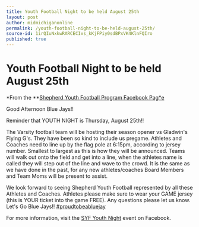```yaml
---
title: Youth Football Night to be held August 25th
layout: post
author: midmichiganonline
permalink: /youth-football-night-to-be-held-august-25th/
source-id: 1irQIuNxkwRARCECIxs_kKjFPiy0sdBPxVK4KlnFQIro
published: true
---
```

# Youth Football Night to be held August 25th

*From the **[Shepherd Youth Football Program Facebook Pag*e](https://www.facebook.com/Shepherdyouthfootball/)

Good Afternoon Blue Jays!!

Reminder that YOUTH NIGHT is Thursday, August 25th!!

The Varsity football team will be hosting their season opener vs Gladwin's Flying G's. They have been so kind to include us pregame. Athletes and Coaches need to line up by the flag pole at 6:15pm, according to jersey number. Smallest to largest as this is how they will be announced. Teams will walk out onto the field and get into a line, when the athletes name is called they will step out of the line and wave to the crowd. It is the same as we have done in the past, for any new athletes/coaches Board Members and Team Moms will be present to assist.

We look forward to seeing Shepherd Youth Football represented by all these Athletes and Coaches. Athletes please make sure to wear your GAME jersey (this is YOUR ticket into the game FREE). Any questions please let us know. Let's Go Blue Jays!! [‪#‎](https://www.facebook.com/hashtag/proudtobeabluejay?source=feed_text&story_id=1274177002626981)[proudtobeabluejay‬](https://www.facebook.com/hashtag/proudtobeabluejay?source=feed_text&story_id=1274177002626981)

For more information, visit the [SYF Youth Night](https://www.facebook.com/events/324224134633457/) event on Facebook.

